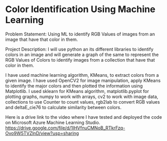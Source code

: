 # Color Identification Using Machine Learning

Problem Statement: Using ML to identify RGB Values of images from an image that have that color in them.

Project Description: I will use python an its different libraries to identify colors in an image and will generate a graph of the same to represent the RGB Values of Colors to identify images from a collection that have that color in them.

I have used machine learning algorithm, KMeans, to extract colors from a given image. I have used OpenCV2 for image manipulation, apply KMeans to identify the major colors and then plotted the information using Matplotlib. I used sklearn for KMeans algorithm, matplotlib.pyplot for plotting graphs, numpy to work with arrays, cv2 to work with image data, collections to use Counter to count values, rgb2lab to convert RGB values and deltaE_cie76 to calculate similarity between colors.

Here is a drive link to the video where I have tested and deployed the code on Microsoft Azure Machine Learning Studio.  
https://drive.google.com/file/d/1IHVfnuCMNoB_RTkrFzq-Ovo9W5TVZlnD/view?usp=sharing
